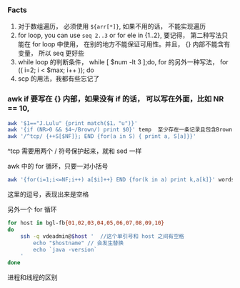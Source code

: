 ### Facts

1. 对于数组遍历， 必须使用 `${arr[*]}`, 如果不用的话， 不能实现遍历
2. for loop, you can use `seq 2..3` or for ele in {1..2}, 要记得， 第二种写法只能在 for loop 中使用，
   在别的地方不能保证可用性。并且， {} 内部不能含有变量， 所以 seq 更好些
3. while loop 的判断条件， while [ $num -lt 3 ];do, for 的另外一种写法， for (( i=2; i < $max; i++ )); do
4. scp 的用法，我都有些忘记了
### awk if 要写在 {} 内部，如果没有 if 的话， 可以写在外面，比如 NR == 10,

```bash
awk '$1=="J.Lulu" {print match($1，"u")}'
awk '{if (NR>0 && $4~/Brown/) print $0}' temp  至少存在一条记录且包含Brown
awk '/^tcp/ {++S[$NF]}; END {for(a in S) { print a, S[a]}}'
```
^tcp 需要用两个 / 符号保护起来，就和 sed 一样

awk 中的 for 循环，只要一对小括号

```bash
awk '{for(i=1;i<=NF;i++) a[$i]++} END {for(k in a) print k,a[k]}' words.txt | sort -k2 -nr
```

这里的逗号，表现出来是空格

另外一个 for 循环

```bash
for host in bgl-fb{01,02,03,04,05,06,07,08,09,10}
do
    ssh -q vdeadmin@$host '  //这个单引号和 host 之间有空格
        echo "$hostname" // 会发生替换
        echo `java -version`
    '
done
```


进程和线程的区别

